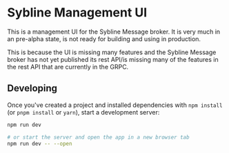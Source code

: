 # Sybline Management UI

This is a management UI for the Sybline Message broker. It is very much in an pre-alpha state, is not ready for building and using in production.

This is because the UI is missing many features and the Sybline Message broker has not yet published its rest API/is missing many of the features in the rest API that are currently in the GRPC.

## Developing

Once you've created a project and installed dependencies with `npm install` (or `pnpm install` or `yarn`), start a development server:

```bash
npm run dev

# or start the server and open the app in a new browser tab
npm run dev -- --open
```